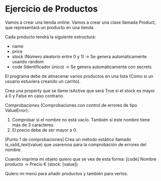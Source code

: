 # Ejercicio de Productos

Vamos a crear una tienda online. Vamos a crear una clase llamada Product, que representará un producto en una tienda.

Cada producto tendrá la siguiente estructura:
- name
- price
- stock (Número aleatorio entre 0 y 1) -> Se genera automáticamente usando random
- code (Identificador único) -> Se genera automáticamente con secrets

El programa debe de almacenar varios productos en una lista (Como si un usuario estuviera creando un carrito).

Crea una property que se llame isActive que será True si el stock es mayor a 0 y False en caso contrario.

Comprobaciones (Comprobaciones con control de errores de tipo ValueError):
1. Comprobar si el nombre no está vacío. También si este nombre tiene más de 3 caracteres.
2. El precio debe de ser mayor a 0.

[Punto 1 de comprobaciones] Crea un método estático llamado is_valid_text(value) que usaremos para la comprobación de errores del nombre.

Cuando imprima mi objeto quiero que se vea de esta forma:
[code] Nombre producto -> Precio € (stock: [value])

Quiero mi menú para añadir productos y también para verlos.
